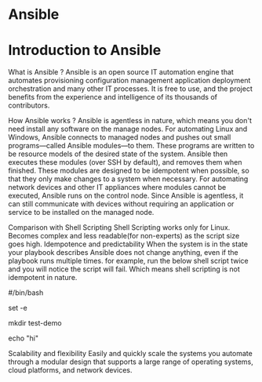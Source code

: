 # Ansible
# Introduction to Ansible
What is Ansible ?
Ansible is an open source IT automation engine that automates
provisioning
configuration management
application deployment
orchestration
and many other IT processes. It is free to use, and the project benefits from the experience and intelligence of its thousands of contributors.

How Ansible works ?
Ansible is agentless in nature, which means you don't need install any software on the manage nodes.
For automating Linux and Windows, Ansible connects to managed nodes and pushes out small programs—called Ansible modules—to them. These programs are written to be resource models of the desired state of the system. Ansible then executes these modules (over SSH by default), and removes them when finished. These modules are designed to be idempotent when possible, so that they only make changes to a system when necessary.
For automating network devices and other IT appliances where modules cannot be executed, Ansible runs on the control node. Since Ansible is agentless, it can still communicate with devices without requiring an application or service to be installed on the managed node.

Comparison with Shell Scripting
Shell Scripting works only for Linux.
Becomes complex and less readable(for non-experts) as the script size goes high.
Idempotence and predictability
When the system is in the state your playbook describes Ansible does not change anything, even if the playbook runs multiple times.
for example, run the below shell script twice and you will notice the script will fail. Which means shell scripting is not idempotent in nature.

#/bin/bash

set -e 

mkdir test-demo

echo "hi"

Scalability and flexibility
Easily and quickly scale the systems you automate through a modular design that supports a large range of operating systems, cloud platforms, and network devices.
